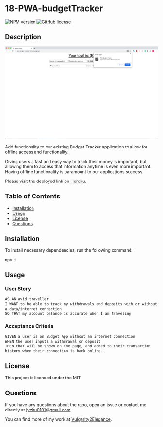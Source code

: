 # 18-PWA-budgetTracker

![NPM version](https://img.shields.io/badge/npm-6.14.4-green)
![GitHub license](https://img.shields.io/badge/License-MIT-blue.svg)

## Description

![PWA](assets/pwa.png)

Add functionality to our existing Budget Tracker application to allow for offline access and functionality.

Giving users a fast and easy way to track their money is important, but allowing them to access that information anytime is even more important. Having offline functionality is paramount to our applications success.

Please visit the deployed link on [Heroku](https://yozi-budget-tracker-18.herokuapp.com/).

## Table of Contents

- [Installation](#Installation)
- [Usage](#Usage)
- [License](#License)
- [Questions](#Questions)

## Installation

To install necessary dependencies, run the following command:

```
npm i
```

## Usage

### User Story

```
AS AN avid traveller
I WANT to be able to track my withdrawals and deposits with or without a data/internet connection
SO THAT my account balance is accurate when I am traveling
```

### Acceptance Criteria

```
GIVEN a user is on Budget App without an internet connection
WHEN the user inputs a withdrawal or deposit
THEN that will be shown on the page, and added to their transaction history when their connection is back online.
```

## License

This project is licensed under the MIT.

## Questions

If you have any questions about the repo, open an issue or contact me directly at jyzhu0101@gmail.com.

You can find more of my work at [Vulgarity2Elegance](https://github.com/Vulgarity2Elegance).
